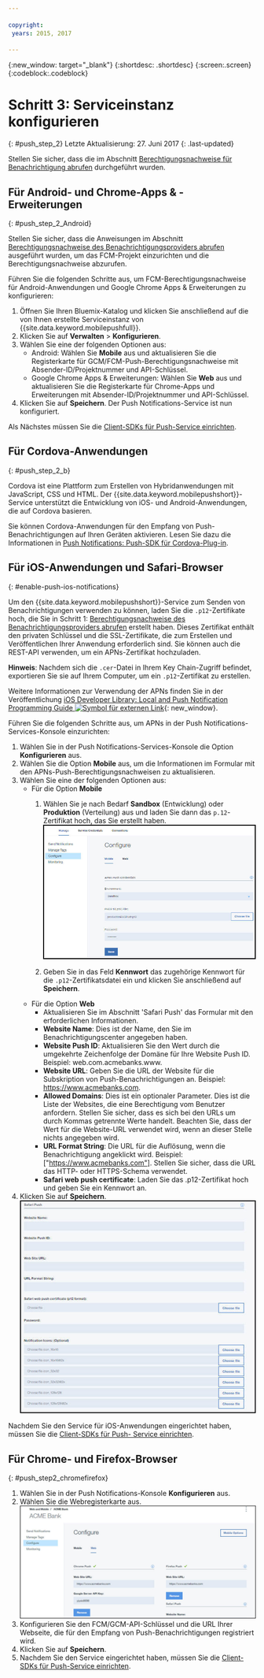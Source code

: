 ```yaml
---

copyright:
 years: 2015, 2017

---
```


{:new_window: target="_blank"}
{:shortdesc: .shortdesc}
{:screen:.screen}
{:codeblock:.codeblock}

# Schritt 3: Serviceinstanz konfigurieren 
{: #push_step_2}
Letzte Aktualisierung: 27. Juni 2017
{: .last-updated}

Stellen Sie sicher, dass die im Abschnitt [Berechtigungsnachweise für Benachrichtigung abrufen](push_step_1.html) durchgeführt wurden.


## Für Android- und Chrome-Apps & -Erweiterungen
{: #push_step_2_Android}


Stellen Sie sicher, dass die Anweisungen im Abschnitt [Berechtigungsnachweise des Benachrichtigungsproviders abrufen](push_step_1.html) ausgeführt wurden, um das FCM-Projekt einzurichten und die Berechtigungsnachweise abzurufen.

Führen Sie die folgenden Schritte aus, um FCM-Berechtigungsnachweise für Android-Anwendungen und Google Chrome Apps & Erweiterungen zu konfigurieren:

1. Öffnen Sie Ihren Bluemix-Katalog und klicken Sie anschließend auf die von Ihnen erstellte Serviceinstanz von {{site.data.keyword.mobilepushfull}}. 
2. Klicken Sie auf **Verwalten** > **Konfigurieren**. 
3. Wählen Sie eine der folgenden Optionen aus: 
	- Android: Wählen Sie **Mobile** aus und aktualisieren Sie die Registerkarte für GCM/FCM-Push-Berechtigungsnachweise mit Absender-ID/Projektnummer und API-Schlüssel. 
	- Google Chrome Apps & Erweiterungen: Wählen Sie **Web** aus und aktualisieren Sie die Registerkarte für Chrome-Apps und Erweiterungen mit Absender-ID/Projektnummer und API-Schlüssel. 
4. Klicken Sie auf **Speichern**. Der Push Notifications-Service ist nun konfiguriert.

Als Nächstes müssen Sie die [Client-SDKs für Push-Service einrichten](push_step_3.html).


## Für Cordova-Anwendungen 
{: #push_step_2_b}


Cordova ist eine Plattform zum Erstellen von Hybridanwendungen mit JavaScript, CSS und HTML. Der {{site.data.keyword.mobilepushshort}}-Service unterstützt die Entwicklung von iOS- und Android-Anwendungen, die auf Cordova basieren.

Sie können Cordova-Anwendungen für den Empfang von Push-Benachrichtigungen auf Ihren Geräten aktivieren. Lesen Sie dazu die Informationen in [Push Notifications: Push-SDK für Cordova-Plug-in](https://github.com/ibm-bluemix-mobile-services/bms-clientsdk-cordova-plugin-push/tree/Doc#ios-app).



## Für iOS-Anwendungen und Safari-Browser 
{: #enable-push-ios-notifications}


Um den {{site.data.keyword.mobilepushshort}}-Service zum Senden von Benachrichtigungen verwenden zu können, laden Sie die `.p12`-Zertifikate hoch, die Sie in Schritt 1: [Berechtigungsnachweise des Benachrichtigungsproviders abrufen](push_step_1.html) erstellt haben. Dieses Zertifikat enthält den privaten Schlüssel und die SSL-Zertifikate, die zum Erstellen und Veröffentlichen Ihrer Anwendung erforderlich sind. Sie können auch die REST-API verwenden, um ein APNs-Zertifikat hochzuladen.

**Hinweis**: Nachdem sich die `.cer`-Datei in Ihrem Key Chain-Zugriff befindet, exportieren Sie sie auf Ihrem Computer, um ein `.p12`-Zertifikat zu erstellen.

Weitere Informationen zur Verwendung der APNs finden Sie in der Veröffentlichung [iOS Developer Library: Local and Push Notification Programming Guide ![Symbol für externen Link](../../icons/launch-glyph.svg "Symbol für externen Link")](https://developer.apple.com/library/ios/documentation/NetworkingInternet/Conceptual/RemoteNotificationsPG/Chapters/ProvisioningDevelopment.html#//apple_ref/doc/uid/TP40008194-CH104-SW4){: new_window}.

Führen Sie die folgenden Schritte aus, um APNs in der Push Notifications-Services-Konsole einzurichten:

1. Wählen Sie in der Push Notifications-Services-Konsole die Option **Konfigurieren** aus.
2. Wählen Sie die Option **Mobile** aus, um die Informationen im Formular mit den APNs-Push-Berechtigungsnachweisen zu aktualisieren.
3. Wählen Sie eine der folgenden Optionen aus:
	- Für die Option **Mobile**
		1. Wählen Sie je nach Bedarf **Sandbox** (Entwicklung) oder **Produktion** (Verteilung) aus und laden Sie dann das `p.12`-Zertifikat hoch, das Sie erstellt haben.
		  ![Push Notifications-Konsole einrichten](images/wizard.jpg)

		1. Geben Sie in das Feld **Kennwort** das zugehörige Kennwort für die `.p12`-Zertifikatsdatei ein und klicken Sie anschließend auf **Speichern**.
	- Für die Option **Web**
		- Aktualisieren Sie im Abschnitt 'Safari Push' das Formular mit den erforderlichen Informationen. 
		- **Website Name**: Dies ist der Name, den Sie im Benachrichtigungscenter angegeben haben.
		- **Website Push ID**: Aktualisieren Sie den Wert durch die umgekehrte Zeichenfolge der Domäne für Ihre Website Push ID. Beispiel: web.com.acmebanks.www.
		- **Website URL**: Geben Sie die URL der Website für die Subskription von Push-Benachrichtigungen an. Beispiel: https://www.acmebanks.com.
		- **Allowed Domains**: Dies ist ein optionaler Parameter. Dies ist die Liste der Websites, die eine Berechtigung vom Benutzer anfordern. Stellen Sie sicher, dass es sich bei den URLs um durch Kommas getrennte Werte handelt. Beachten Sie, dass der Wert für die Website-URL verwendet wird, wenn an dieser Stelle nichts angegeben wird. 
		- **URL Format String**: Die URL für die Auflösung, wenn die Benachrichtigung angeklickt wird. Beispiel: ["https://www.acmebanks.com"]. Stellen Sie sicher, dass die URL das HTTP- oder HTTPS-Schema verwendet.
		- **Safari web push certificate**: Laden Sie das .p12-Zertifikat hoch und geben Sie ein Kennwort an.
4. Klicken Sie auf **Speichern**.	
![Push Notifications-Konsole](images/push_configure_safari.jpg)	

Nachdem Sie den Service für iOS-Anwendungen eingerichtet haben, müssen Sie die [Client-SDKs für Push- Service einrichten](push_step_3.html).


## Für Chrome- und Firefox-Browser 
{: #push_step2_chromefirefox}

1. Wählen Sie in der Push Notifications-Konsole **Konfigurieren** aus.
2. Wählen Sie die Webregisterkarte aus.
	![WebPush-Konfigurationen](images/webpush_configure.jpg)
3. Konfigurieren Sie den FCM/GCM-API-Schlüssel und die URL Ihrer Webseite, die für den Empfang von Push-Benachrichtigungen registriert wird.
4. Klicken Sie auf **Speichern**.
5. Nachdem Sie den Service eingerichtet haben, müssen Sie die [Client-SDKs für Push-Service einrichten](push_step_3.html).
